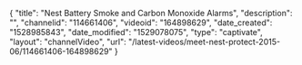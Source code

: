 {
    "title": "Nest Battery Smoke and Carbon Monoxide Alarms",
    "description": "",
    "channelid": "114661406",
    "videoid": "164898629",
    "date_created": "1528985843",
    "date_modified": "1529078075",
    "type": "captivate",
    "layout": "channelVideo",
    "url": "\/latest-videos\/meet-nest-protect-2015-06\/114661406-164898629"
}